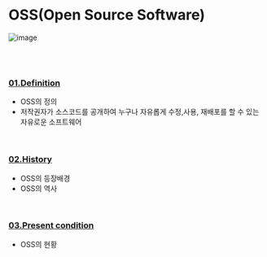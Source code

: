 # OSS(Open Source Software)
 ![image](https://www.xongolab.com/wp-content/uploads/2018/09/46.jpg)

 <br><br>

 ### [01.Definition](https://github.com/oss6team/assignment/blob/main/OSS_History/01.%20Definition.md)
+ OSS의 정의
+ 저작권자가 소스코드를 공개하여 누구나 자유롭게 수정,사용, 재배포를 할 수 있는 자유로운 소프트웨어
 <br>

 ### [02.History](https://github.com/oss6team/assignment/blob/main/OSS_History/02.%20History.md)
+ OSS의 등장배경
+ OSS의 역사

 <br>

 ### [03.Present condition](https://github.com/oss6team/assignment/blob/main/OSS_History/03.%20Present%20Condition.md)

+ OSS의 현황
